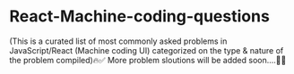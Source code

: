 # React-Machine-coding-questions

(This is a curated list of most commonly asked problems in JavaScript/React (Machine coding UI) categorized on the type & nature of the problem compiled)🔥✅
More problem sloutions will be added soon....💖🚀
